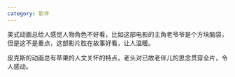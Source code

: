 ```yaml
---
category: 影评
---
```


美式动画总给人感觉人物角色不好看，比如这部电影的主角老爷爷是个方块脑袋，但是这不是重点，这部影片胜在故事好看，让人温暖。

皮克斯的动画总有苹果的人文关怀的特点，老头对已故老伴儿的思念贯穿全片，令人感动。
